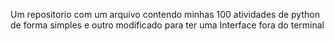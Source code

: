 Um repositorio com um arquivo contendo minhas 100 atividades de python de forma simples e outro modificado para ter uma Interface fora do terminal
